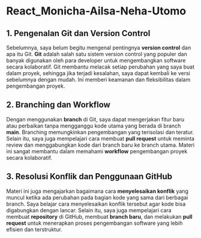 # React_Monicha-Ailsa-Neha-Utomo

## 1. Pengenalan Git dan Version Control
Sebelumnya, saya belum begitu mengenal pentingnya **version control** dan apa itu Git. **Git** adalah salah satu sistem version control yang populer dan banyak digunakan oleh para developer untuk mengembangkan software secara kolaboratif. Git membantu melacak setiap perubahan yang saya buat dalam proyek, sehingga jika terjadi kesalahan, saya dapat kembali ke versi sebelumnya dengan mudah. Ini memberi keamanan dan fleksibilitas dalam pengembangan proyek.

## 2. Branching dan Workflow
Dengan menggunakan **branch** di Git, saya dapat mengerjakan fitur baru atau perbaikan tanpa mengganggu kode utama yang berada di branch **main**. Branching memungkinkan pengembangan yang terisolasi dan teratur. Selain itu, saya juga mempelajari cara membuat **pull request** untuk meminta review dan menggabungkan kode dari branch baru ke branch utama. Materi ini sangat membantu dalam memahami **workflow** pengembangan proyek secara kolaboratif.

## 3. Resolusi Konflik dan Penggunaan GitHub
Materi ini juga mengajarkan bagaimana cara **menyelesaikan konflik** yang muncul ketika ada perubahan pada bagian kode yang sama dari berbagai branch. Saya belajar cara menyelesaikan konflik tersebut agar kode bisa digabungkan dengan lancar. Selain itu, saya juga mempelajari cara membuat **repository** di GitHub, membuat **branch baru**, dan melakukan **pull request** untuk menerapkan proses pengembangan software yang lebih efisien dan terstruktur.
